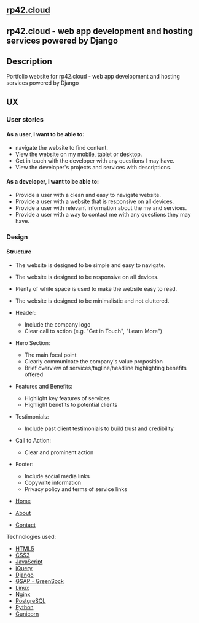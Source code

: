 
## [rp42.cloud](https://rp42.cloud)

## rp42.cloud - web app development and hosting services powered by Django

## Description
Portfolio website for rp42.cloud - web app development and hosting services powered by Django

## UX

### User stories

#### As a user, I want to be able to:
- navigate the website to find content.
- View the website on my mobile, tablet or desktop.
- Get in touch with the developer with any questions I may have.
- View the developer's projects and services with descriptions.

#### As a developer, I want to be able to:
- Provide a user with a clean and easy to navigate website.
- Provide a user with a website that is responsive on all devices.
- Provide a user with relevant information about the me and services.
- Provide a user with a way to contact me with any questions they may have.

### Design
#### Structure
- The website is designed to be simple and easy to navigate.
- The website is designed to be responsive on all devices.
- Plenty of white space is used to make the website easy to read.
- The website is designed to be minimalistic and not cluttered.

 - Header:
    - Include the company logo
    - Clear call to action (e.g. "Get in Touch", "Learn More")
  - Hero Section:
    - The main focal point
    - Clearly communicate the company's value proposition
    - Brief overview of services/tagline/headline highlighting benefits offered
 - Features and Benefits:
    - Highlight key features of services
    - Highlight benefits to potential clients
  - Testimonials:
    - Include past client testimonials to build trust and credibility
  - Call to Action:
    - Clear and prominent action
  - Footer:
    - Include social media links
    - Copywrite information
    - Privacy policy and terms of service links

- [Home](development/wireftames/index-laptop.png)
- [About](development/wireftames/about-laptop.png)
- [Contact](development/wireftames/contact-laptop.png)


Technologies used:
- [HTML5](https://www.w3.org/TR/html52/)
- [CSS3](https://www.w3.org/Style/CSS/Overview.en.html)
- [JavaScript](https://www.javascript.com/)
- [jQuery](https://jquery.com/)
- [Django](https://www.djangoproject.com/)
- [GSAP - GreenSock](https://greensock.com/gsap/)
- [Linux](https://www.linux.org/)
- [Nginx](https://www.nginx.com/)
- [PostgreSQL](https://www.postgresql.org/)
- [Python](https://www.python.org/)
- [Gunicorn](https://gunicorn.org/)


